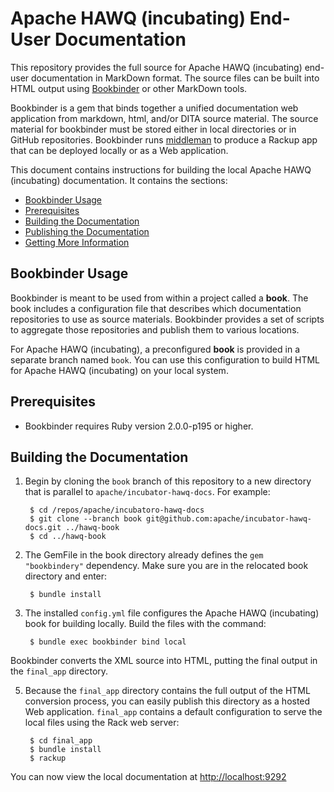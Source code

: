 # Apache HAWQ (incubating) End-User Documentation

This repository provides the full source for Apache HAWQ (incubating) end-user documentation in MarkDown format. The source files can be built into HTML output using [Bookbinder](https://github.com/cloudfoundry-incubator/bookbinder) or other MarkDown tools.

Bookbinder is a gem that binds together a unified documentation web application from markdown, html, and/or DITA source material. The source material for bookbinder must be stored either in local directories or in GitHub repositories. Bookbinder runs [middleman](http://middlemanapp.com/) to produce a Rackup app that can be deployed locally or as a Web application.

This document contains instructions for building the local Apache HAWQ (incubating) documentation. It contains the sections:

* [Bookbinder Usage](#usage)
* [Prerequisites](#prereq)
* [Building the Documentation](#building)
* [Publishing the Documentation](#publishing)
* [Getting More Information](#moreinfo)

<a name="usage"></a>
## Bookbinder Usage

Bookbinder is meant to be used from within a project called a **book**. The book includes a configuration file that describes which documentation repositories to use as source materials. Bookbinder provides a set of scripts to aggregate those repositories and publish them to various locations.

For Apache HAWQ (incubating), a preconfigured **book** is provided in a separate branch named `book`.  You can use this configuration to build HTML for Apache HAWQ (incubating) on your local system.

<a name="prereq"></a>
## Prerequisites

* Bookbinder requires Ruby version 2.0.0-p195 or higher.

<a name="building"></a>
## Building the Documentation

1. Begin by cloning the `book` branch of this repository to a new directory that is parallel to `apache/incubator-hawq-docs`. For example:

        $ cd /repos/apache/incubatoro-hawq-docs
        $ git clone --branch book git@github.com:apache/incubator-hawq-docs.git ../hawq-book
        $ cd ../hawq-book

2. The GemFile in the book directory already defines the `gem "bookbindery"` dependency. Make sure you are in the relocated book directory and enter:

        $ bundle install
     
3. The installed `config.yml` file configures the Apache HAWQ (incubating) book for building locally.  Build the files with the command:

        $ bundle exec bookbinder bind local
    
  Bookbinder converts the XML source into HTML, putting the final output in the `final_app` directory.
  
5. Because the `final_app` directory contains the full output of the HTML conversion process, you can easily publish this directory as a hosted Web application. `final_app` contains a default configuration to serve the local files using the Rack web server:

        $ cd final_app
        $ bundle install
        $ rackup
    
  You can now view the local documentation at [http://localhost:9292](http://localhost:9292)
